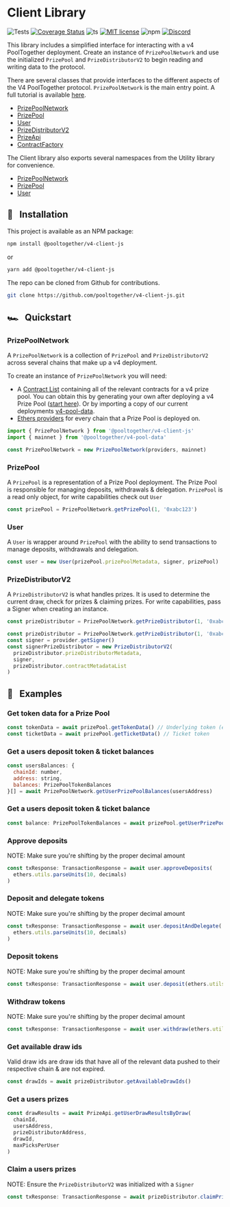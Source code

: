 # Client Library

![Tests](https://github.com/pooltogether/v4-client-js/actions/workflows/main.yml/badge.svg)
[![Coverage Status](https://coveralls.io/repos/github/pooltogether/v4-client-js/badge.svg?branch=main)](https://coveralls.io/github/pooltogether/v4-client-js?branch=main)
![ts](https://badgen.net/badge/-/TypeScript?icon=typescript&label&labelColor=blue&color=555555)
[![MIT license](https://img.shields.io/npm/l/@pooltogether/v4-client-js)](https://img.shields.io/npm/l/@pooltogether/v4-client-js)
![npm](https://img.shields.io/npm/v/@pooltogether/v4-client-js)
[![Discord](https://badgen.net/badge/icon/discord?icon=discord&label)](https://pooltogether.com/discord)

This library includes a simplified interface for interacting with a v4 PoolTogether deployment. Create an instance of `PrizePoolNetwork` and use the initialized `PrizePool` and `PrizeDistributorV2` to begin reading and writing data to the protocol.

There are several classes that provide interfaces to the different aspects of the V4 PoolTogether protocol. `PrizePoolNetwork` is the main entry point. A full tutorial is available [here](/protocol/tutorials/js-client-quickstart/).

- [PrizePoolNetwork](./Classes/PrizePoolNetwork/)
- [PrizePool](./Classes/PrizePool/)
- [User](./Classes/User/)
- [PrizeDistributorV2](./Classes/PrizeDistributor/)
- [PrizeApi](./Classes/PrizeApi/)
- [ContractFactory](./Classes/ContractFactory/)

The Client library also exports several namespaces from the Utility library for convenience.

- [PrizePoolNetwork](/protocol/libraries/v4-utils-js/calculate)
- [PrizePool](/protocol/libraries/v4-utils-js/compute)
- [User](/protocol/libraries/v4-utils-js/utils)

## 💾 &nbsp; Installation

This project is available as an NPM package:

```sh
npm install @pooltogether/v4-client-js
```

or

```sh
yarn add @pooltogether/v4-client-js
```

The repo can be cloned from Github for contributions.

```sh
git clone https://github.com/pooltogether/v4-client-js.git
```

## 🏎️ &nbsp; Quickstart

### PrizePoolNetwork

A `PrizePoolNetwork` is a collection of `PrizePool` and `PrizeDistributorV2` across several chains that make up a v4 deployment.

To create an instance of `PrizePoolNetwork` you will need:

- A [Contract List](https://github.com/pooltogether/contract-list-schema) containing all of the relevant contracts for a v4 prize pool. You can obtain this by generating your own after deploying a v4 Prize Pool ([start here](https://github.com/pooltogether/v4-core)). Or by importing a copy of our current deployments [v4-pool-data](https://www.npmjs.com/package/@pooltogether/v4-pool-data).
- [Ethers providers](https://docs.ethers.io/v5/api/providers/) for every chain that a Prize Pool is deployed on.

```js
import { PrizePoolNetwork } from '@pooltogether/v4-client-js'
import { mainnet } from '@pooltogether/v4-pool-data'

const PrizePoolNetwork = new PrizePoolNetwork(providers, mainnet)
```

### PrizePool

A `PrizePool` is a representation of a Prize Pool deployment. The Prize Pool is responsible for managing deposits, withdrawals & delegation. `PrizePool` is a read only object, for write capabilities check out `User`

```js
const prizePool = PrizePoolNetwork.getPrizePool(1, '0xabc123')
```

### User

A `User` is wrapper around `PrizePool` with the ability to send transactions to manage deposits, withdrawals and delegation.

```js
const user = new User(prizePool.prizePoolMetadata, signer, prizePool)
```

### PrizeDistributorV2

A `PrizeDistributorV2` is what handles prizes. It is used to determine the current draw, check for prizes & claiming prizes. For write capabilities, pass a Signer when creating an instance.

```js
const prizeDistributor = PrizePoolNetwork.getPrizeDistributor(1, '0xabc123')
```

```js
const prizeDistributor = PrizePoolNetwork.getPrizeDistributor(1, '0xabc123')
const signer = provider.getSigner()
const signerPrizeDistributor = new PrizeDistributorV2(
  prizeDistributor.prizeDistributorMetadata,
  signer,
  prizeDistributor.contractMetadataList
)
```

## 🧮 &nbsp; Examples

### Get token data for a Prize Pool

```js
const tokenData = await prizePool.getTokenData() // Underlying token (ex. USDC)
const ticketData = await prizePool.getTicketData() // Ticket token
```

### Get a users deposit token & ticket balances

```js
const usersBalances: {
  chainId: number,
  address: string,
  balances: PrizePoolTokenBalances
}[] = await PrizePoolNetwork.getUserPrizePoolBalances(usersAddress)
```

### Get a users deposit token & ticket balance

```js
const balance: PrizePoolTokenBalances = await prizePool.getUserPrizePoolBalances(usersAddress)
```

### Approve deposits

NOTE: Make sure you're shifting by the proper decimal amount

```js
const txResponse: TransactionResponse = await user.approveDeposits(
  ethers.utils.parseUnits(10, decimals)
)
```

### Deposit and delegate tokens

NOTE: Make sure you're shifting by the proper decimal amount

```js
const txResponse: TransactionResponse = await user.depositAndDelegate(
  ethers.utils.parseUnits(10, decimals)
)
```

### Deposit tokens

NOTE: Make sure you're shifting by the proper decimal amount

```js
const txResponse: TransactionResponse = await user.deposit(ethers.utils.parseUnits(10, decimals))
```

### Withdraw tokens

NOTE: Make sure you're shifting by the proper decimal amount

```js
const txResponse: TransactionResponse = await user.withdraw(ethers.utils.parseUnits(10, decimals))
```

### Get available draw ids

Valid draw ids are draw ids that have all of the relevant data pushed to their respective chain & are not expired.

```js
const drawIds = await prizeDistributor.getAvailableDrawIds()
```

### Get a users prizes

```js
const drawResults = await PrizeApi.getUserDrawResultsByDraw(
  chainId,
  usersAddress,
  prizeDistributorAddress,
  drawId,
  maxPicksPerUser
)
```

### Claim a users prizes

NOTE: Ensure the `PrizeDistributorV2` was initialized with a `Signer`

```js
const txResponse: TransactionResponse = await prizeDistributor.claimPrizesByDraw(1)
```
